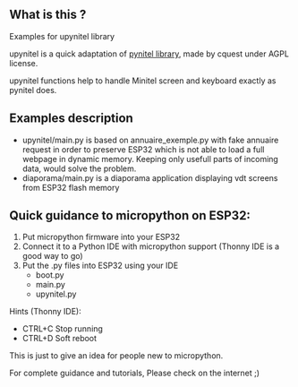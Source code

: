 ## What is this ?

Examples for upynitel library 

upynitel is a quick adaptation of [pynitel library](https://github.com/cquest/pynitel), made by cquest under AGPL license.

upynitel functions help to handle Minitel screen and keyboard exactly as pynitel does.

## Examples description
* upynitel/main.py is based on annuaire_exemple.py with fake annuaire request in order to preserve ESP32 which is not able to load a full webpage in dynamic memory. Keeping only usefull parts of incoming data, would solve the problem.
* diaporama/main.py is a diaporama application displaying vdt screens from ESP32 flash memory

## Quick guidance to micropython on ESP32: 
1. Put micropython firmware into your ESP32
2. Connect it to a Python IDE with micropython support (Thonny IDE is a good way to go)
3. Put the .py files into ESP32 using your IDE
   * boot.py
   * main.py
   * upynitel.py

Hints (Thonny IDE):
* CTRL+C Stop running
* CTRL+D Soft reboot


This is just to give an idea for people new to micropython.

For complete guidance and tutorials, Please check on the internet ;)
